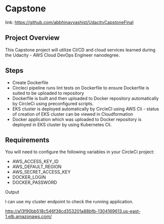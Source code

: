 # Capstone
link: https://github.com/abbhinavvashist/UdacityCapstoneFinal
## Project Overview
This Capstone project will utilize CI/CD and cloud services learned during the Udacity - AWS Cloud DevOps Engineer nanodegree.

## Steps
- Create Dockerfile
- Circleci pipeline runs lint tests on Dockerfile to ensure Dockerfile is suited to be uploaded to repository
- Dockerfile is built and then uploaded to Docker repository automatically by CircleCi using preconfigured scripts.
- EKS cluster is deployed automatically by CircleCI using AWS Cli - status of creation of EKS cluster can be viewed in Cloudformation
- Docker application which was uploaded to Docker repository is deployed in EKS cluster by using Kubernetes Cli.

## Requirements
You will need to configure the following variables in your CircleCi project:
- AWS_ACCESS_KEY_ID
- AWS_DEFAULT_REGION
- AWS_SECRET_ACCESS_KEY
- DOCKER_LOGIN
- DOCKER_PASSWORD


Output

I can use my cluster endpoint to check the running application.

http://a13f90bb518c546f38cd353201a88bfb-1304169613.us-east-1.elb.amazonaws.com/
